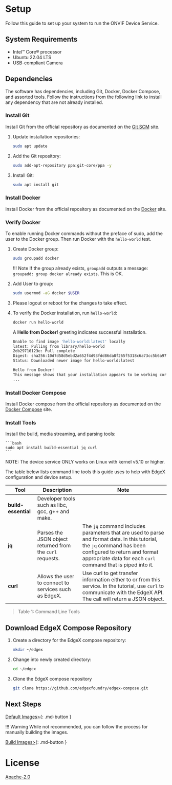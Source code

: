 # Setup
Follow this guide to set up your system to run the ONVIF Device Service.

## System Requirements

- Intel&#8482; Core&#174; processor
- Ubuntu 22.04 LTS
- USB-compliant Camera

## Dependencies
The software has dependencies, including Git, Docker, Docker Compose, and assorted tools. Follow the instructions from the following link to install any dependency that are not already installed. 


### Install Git
Install Git from the official repository as documented on the [Git SCM](https://git-scm.com/download/linux) site.

1. Update installation repositories:
    ```bash
    sudo apt update
    ```

2. Add the Git repository:
    ```bash
    sudo add-apt-repository ppa:git-core/ppa -y
    ```

3. Install Git:
    ```bash
    sudo apt install git
    ```

### Install Docker
Install Docker from the official repository as documented on the [Docker](https://docs.docker.com/engine/install/ubuntu/) site.

### Verify Docker
To enable running Docker commands without the preface of sudo, add the user to the Docker group. Then run Docker with the `hello-world` test.

1. Create Docker group:
    ```bash
    sudo groupadd docker
    ```

    !!! Note 
        If the group already exists, `groupadd` outputs a message: `groupadd: group docker already exists`. This is OK.

2. Add User to group:
    ```bash
    sudo usermod -aG docker $USER
    ```

3. Please logout or reboot for the changes to take effect.

4. To verify the Docker installation, run `hello-world`:

    ```bash
    docker run hello-world
    ```

    A **Hello from Docker!** greeting indicates successful installation.

    ```bash
    Unable to find image 'hello-world:latest' locally
    latest: Pulling from library/hello-world
    2db29710123e: Pull complete 
    Digest: sha256:10d7d58d5ebd2a652f4d93fdd86da8f265f5318c6a73cc5b6a9798ff6d2b2e67
    Status: Downloaded newer image for hello-world:latest

    Hello from Docker!
    This message shows that your installation appears to be working correctly.
    ...
    ```

### Install Docker Compose
Install Docker compose from the official repository as documented on the [Docker Compose](https://docs.docker.com/compose/install/#install-compose) site.

### Install Tools
Install the build, media streaming, and parsing tools:

    ```bash
    sudo apt install build-essential jq curl
    ```

NOTE: The device service ONLY works on Linux with kernel v5.10 or higher.  



The table below lists command line tools this guide uses to help with EdgeX configuration and device setup.

| Tool        | Description | Note |
| ----------- | ----------- |----------- |
| **build-essential** |  Developer tools such as libc, gcc, g++ and make. | |
| **jq**   |Parses the JSON object returned from the `curl` requests. |The `jq` command includes parameters that are used to parse and format data. In this tutorial, the `jq` command has been configured to return and format appropriate data for each `curl` command that is piped into it. |
| **curl**     | Allows the user to connect to services such as EdgeX. |Use curl to get transfer information either to or from this service. In the tutorial, use `curl` to communicate with the EdgeX API. The call will return a JSON object.|

>Table 1: Command Line Tools

## Download EdgeX Compose Repository  

1. Create a directory for the EdgeX compose repository:
    ```bash
    mkdir ~/edgex
    ```

2. Change into newly created directory:
    ```bash
    cd ~/edgex
    ```

3. Clone the EdgeX compose repository
    ```bash
    git clone https://github.com/edgexfoundry/edgex-compose.git
    ```


## Next Steps

   [Default Images>](./deployment.md){: .md-button }

!!! Warning
      While not recommended, you can follow the process for manually building the images.

   [Build Images>](./custom-build.md){: .md-button } 


# License
[Apache-2.0](LICENSE)
